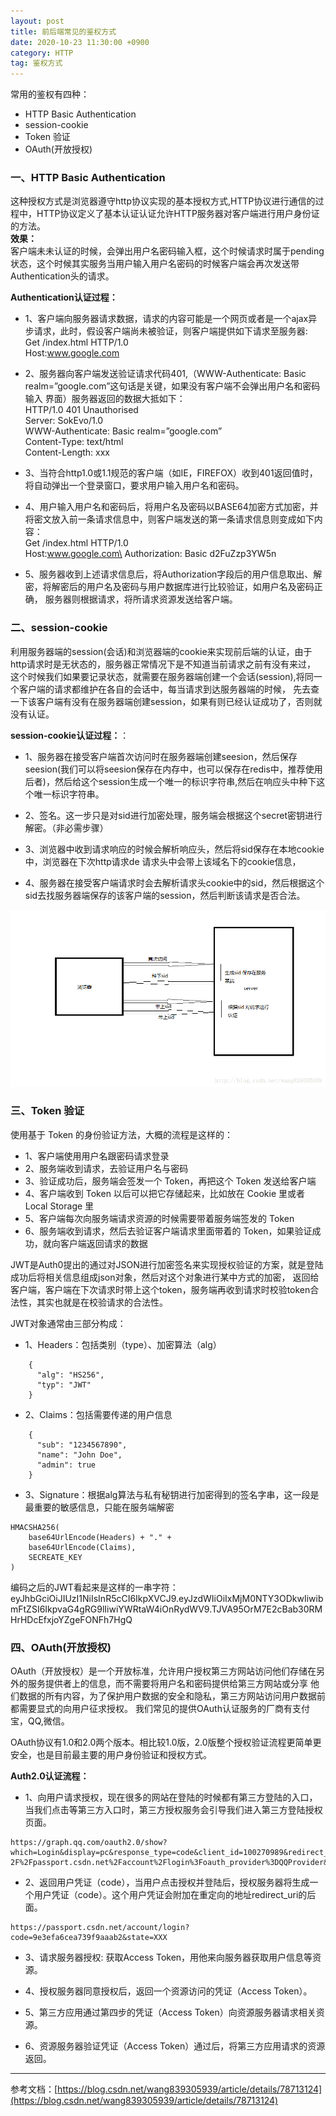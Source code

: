 ```yaml
---
layout: post
title: 前后端常见的鉴权方式
date: 2020-10-23 11:30:00 +0900
category: HTTP
tag: 鉴权方式
---
```


常用的鉴权有四种：
* HTTP Basic Authentication
* session-cookie
* Token 验证
* OAuth(开放授权)

### 一、HTTP Basic Authentication
这种授权方式是浏览器遵守http协议实现的基本授权方式,HTTP协议进行通信的过程中，HTTP协议定义了基本认证认证允许HTTP服务器对客户端进行用户身份证的方法。\
**效果：**\
客户端未未认证的时候，会弹出用户名密码输入框，这个时候请求时属于pending状态，这个时候其实服务当用户输入用户名密码的时候客户端会再次发送带
Authentication头的请求。

**Authentication认证过程：**

* 1、客户端向服务器请求数据，请求的内容可能是一个网页或者是一个ajax异步请求，此时，假设客户端尚未被验证，则客户端提供如下请求至服务器:\
  Get /index.html HTTP/1.0\
  Host:www.google.com

* 2、服务器向客户端发送验证请求代码401,（WWW-Authenticate: Basic realm=”google.com”这句话是关键，如果没有客户端不会弹出用户名和密码输入
界面）服务器返回的数据大抵如下：\
  HTTP/1.0 401 Unauthorised\
  Server: SokEvo/1.0\
  WWW-Authenticate: Basic realm=”google.com”\
  Content-Type: text/html\
  Content-Length: xxx

* 3、当符合http1.0或1.1规范的客户端（如IE，FIREFOX）收到401返回值时，将自动弹出一个登录窗口，要求用户输入用户名和密码。

* 4、用户输入用户名和密码后，将用户名及密码以BASE64加密方式加密，并将密文放入前一条请求信息中，则客户端发送的第一条请求信息则变成如下内容：\
  Get /index.html HTTP/1.0\
  Host:www.google.com\
  Authorization: Basic d2FuZzp3YW5n

* 5、服务器收到上述请求信息后，将Authorization字段后的用户信息取出、解密，将解密后的用户名及密码与用户数据库进行比较验证，如用户名及密码正确，
服务器则根据请求，将所请求资源发送给客户端。

### 二、session-cookie
利用服务器端的session(会话)和浏览器端的cookie来实现前后端的认证，由于http请求时是无状态的，服务器正常情况下是不知道当前请求之前有没有来过，
这个时候我们如果要记录状态，就需要在服务器端创建一个会话(session),将同一个客户端的请求都维护在各自的会话中，每当请求到达服务器端的时候，
先去查一下该客户端有没有在服务器端创建session，如果有则已经认证成功了，否则就没有认证。

**session-cookie认证过程：**：
* 1、服务器在接受客户端首次访问时在服务器端创建seesion，然后保存seesion(我们可以将seesion保存在内存中，也可以保存在redis中，推荐使用后者)，然后给这个session生成一个唯一的标识字符串,然后在响应头中种下这个唯一标识字符串。

* 2、签名。这一步只是对sid进行加密处理，服务端会根据这个secret密钥进行解密。（非必需步骤）

* 3、浏览器中收到请求响应的时候会解析响应头，然后将sid保存在本地cookie中，浏览器在下次http请求de 请求头中会带上该域名下的cookie信息，

* 4、服务器在接受客户端请求时会去解析请求头cookie中的sid，然后根据这个sid去找服务器端保存的该客户端的session，然后判断该请求是否合法。

![image](/assets/img/cc/cookie.png)

### 三、Token 验证
使用基于 Token 的身份验证方法，大概的流程是这样的：
* 1、客户端使用用户名跟密码请求登录
* 2、服务端收到请求，去验证用户名与密码
* 3、验证成功后，服务端会签发一个 Token，再把这个 Token 发送给客户端
* 4、客户端收到 Token 以后可以把它存储起来，比如放在 Cookie 里或者 Local Storage 里
* 5、客户端每次向服务端请求资源的时候需要带着服务端签发的 Token
* 6、服务端收到请求，然后去验证客户端请求里面带着的 Token，如果验证成功，就向客户端返回请求的数据

JWT是Auth0提出的通过对JSON进行加密签名来实现授权验证的方案，就是登陆成功后将相关信息组成json对象，然后对这个对象进行某中方式的加密，
返回给客户端，客户端在下次请求时带上这个token，服务端再收到请求时校验token合法性，其实也就是在校验请求的合法性。

JWT对象通常由三部分构成：

* 1、Headers：包括类别（type）、加密算法（alg）
```
    {
      "alg": "HS256",
      "typ": "JWT"
    }
```
* 2、Claims：包括需要传递的用户信息
```
    {
      "sub": "1234567890",
      "name": "John Doe",
      "admin": true
    }
```
* 3、Signature：根据alg算法与私有秘钥进行加密得到的签名字串，这一段是最重要的敏感信息，只能在服务端解密
```
HMACSHA256(
    base64UrlEncode(Headers) + "." +
    base64UrlEncode(Claims),
    SECREATE_KEY
)
```
编码之后的JWT看起来是这样的一串字符：\
eyJhbGciOiJIUzI1NiIsInR5cCI6IkpXVCJ9.eyJzdWIiOiIxMjM0NTY3ODkwIiwibmFtZSI6IkpvaG4gRG9lIiwiYWRtaW4iOnRydWV9.TJVA95OrM7E2cBab30RMHrHDcEfxjoYZgeFONFh7HgQ


### 四、OAuth(开放授权)
OAuth（开放授权）是一个开放标准，允许用户授权第三方网站访问他们存储在另外的服务提供者上的信息，而不需要将用户名和密码提供给第三方网站或分享
他们数据的所有内容，为了保护用户数据的安全和隐私，第三方网站访问用户数据前都需要显式的向用户征求授权。
我们常见的提供OAuth认证服务的厂商有支付宝，QQ,微信。

OAuth协议有1.0和2.0两个版本。相比较1.0版，2.0版整个授权验证流程更简单更安全，也是目前最主要的用户身份验证和授权方式。

**Auth2.0认证流程：**
* 1、向用户请求授权，现在很多的网站在登陆的时候都有第三方登陆的入口，当我们点击等第三方入口时，第三方授权服务会引导我们进入第三方登陆授权页面。
```
https://graph.qq.com/oauth2.0/show?which=Login&display=pc&response_type=code&client_id=100270989&redirect_uri=https%3A%
2F%2Fpassport.csdn.net%2Faccount%2Flogin%3Foauth_provider%3DQQProvider&state=test
```
* 2、返回用户凭证（code），当用户点击授权并登陆后，授权服务器将生成一个用户凭证（code）。这个用户凭证会附加在重定向的地址redirect_uri的后面。
```
https://passport.csdn.net/account/login?code=9e3efa6cea739f9aaab2&state=XXX
```
* 3、请求服务器授权: 获取Access Token，用他来向服务器获取用户信息等资源。

* 4、授权服务器同意授权后，返回一个资源访问的凭证（Access Token）。

* 5、第三方应用通过第四步的凭证（Access Token）向资源服务器请求相关资源。

* 6、资源服务器验证凭证（Access Token）通过后，将第三方应用请求的资源返回。


---
参考文档：[https://blog.csdn.net/wang839305939/article/details/78713124](https://blog.csdn.net/wang839305939/article/details/78713124)
